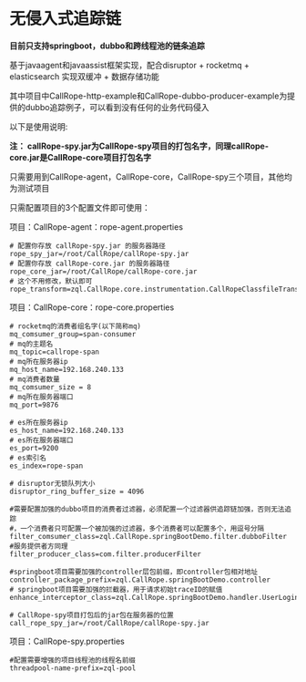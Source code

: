 # **无侵入式追踪链**

**目前只支持springboot，dubbo和跨线程池的链条追踪**

基于javaagent和javaassist框架实现，配合disruptor + rocketmq + elasticsearch 实现双缓冲 + 数据存储功能

其中项目中CallRope-http-example和CallRope-dubbo-producer-example为提供的dubbo追踪例子，可以看到没有任何的业务代码侵入

以下是使用说明:

**注： callRope-spy.jar为CallRope-spy项目的打包名字，同理callRope-core.jar是CallRope-core项目打包名字**

只需要用到CallRope-agent，CallRope-core，CallRope-spy三个项目，其他均为测试项目

只需配置项目的3个配置文件即可使用：

项目：CallRope-agent：rope-agent.properties

```
# 配置你存放 callRope-spy.jar 的服务器路径
rope_spy_jar=/root/CallRope/callRope-spy.jar
# 配置你存放 callRope-core.jar 的服务器路径
rope_core_jar=/root/CallRope/callRope-core.jar
# 这个不用修改，默认即可
rope_transform=zql.CallRope.core.instrumentation.CallRopeClassfileTransformer
```

项目：CallRope-core：rope-core.properties

```
# rocketmq的消费者组名字(以下简称mq)
mq_comsumer_group=span-consumer
# mq的主题名
mq_topic=callrope-span
# mq所在服务器ip
mq_host_name=192.168.240.133
# mq消费者数量
mq_comsumer_size = 8
# mq所在服务器端口
mq_port=9876

# es所在服务器ip
es_host_name=192.168.240.133
# es所在服务器端口
es_port=9200
# es索引名
es_index=rope-span

# disruptor无锁队列大小
disruptor_ring_buffer_size = 4096

#需要配置加强的dubbo项目的消费者过滤器，必须配置一个过滤器供追踪链加强，否则无法追踪
#，一个消费者只可配置一个被加强的过滤器，多个消费者可以配置多个，用逗号分隔
filter_comsumer_class=zql.CallRope.springBootDemo.filter.dubboFilter
#服务提供者方同理
filter_producer_class=com.filter.producerFilter

#springboot项目需要加强的controller层包前缀，即controller包相对地址
controller_package_prefix=zql.CallRope.springBootDemo.controller
# springboot项目需要加强的拦截器，用于请求初始traceID的赋值
enhance_interceptor_class=zql.CallRope.springBootDemo.handler.UserLoginInterceptor

# CallRope-spy项目打包后的jar包在服务器的位置
call_rope_spy_jar=/root/CallRope/callRope-spy.jar

```

项目：CallRope-spy.properties

```
#配置需要增强的项目线程池的线程名前缀
threadpool-name-prefix=zql-pool
```